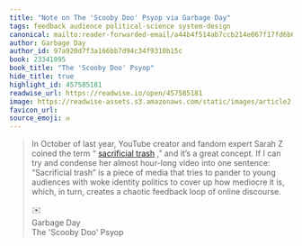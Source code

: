 ```yaml
---
title: "Note on The 'Scooby Doo' Psyop via Garbage Day"
tags: feedback audience political-science system-design
canonical: mailto:reader-forwarded-email/a44b4f514ab7ccb214e067f17fd6b643
author: Garbage Day
author_id: 97a920d7f3a166bb7d94c34f9310b15c
book: 23341095
book_title: "The 'Scooby Doo' Psyop"
hide_title: true
highlight_id: 457585181
readwise_url: https://readwise.io/open/457585181
image: https://readwise-assets.s3.amazonaws.com/static/images/article2.74d541386bbf.png
favicon_url: 
source_emoji: ✉️
---
```


> In October of last year, YouTube creator and fandom expert Sarah Z coined the term “ [sacrificial trash](https://substack.com/redirect/76bb3cb9-f409-4fe2-b605-6e67a21b2164?j=eyJ1IjoiMXlmdTFqIn0.qYv5NVQwodvs9yAW1b9IqXxz-UTiPAUp4JXaRMXUArU) ,” and it’s a great concept. If I can try and condense her almost hour-long video into one sentence: “Sacrificial trash” is a piece of media that tries to pander to young audiences with woke identity politics to cover up how mediocre it is, which, in turn, creates a chaotic feedback loop of online discourse.
> <div class="quoteback-footer"><div class="quoteback-avatar"><span class="mini-emoji"> ✉️</span></div><div class="quoteback-metadata"><div class="metadata-inner"><span style="display:none">FROM:</span><div aria-label="Garbage Day" class="quoteback-author"> Garbage Day</div><div aria-label="The 'Scooby Doo' Psyop" class="quoteback-title"> The 'Scooby Doo' Psyop</div></div></div></div>